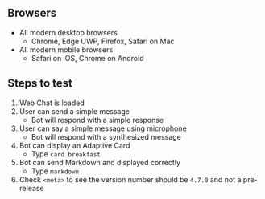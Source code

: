 ## Browsers

- All modern desktop browsers
   - Chrome, Edge UWP, Firefox, Safari on Mac
- All modern mobile browsers
   - Safari on iOS, Chrome on Android

## Steps to test

1. Web Chat is loaded
1. User can send a simple message
   - Bot will respond with a simple response
1. User can say a simple message using microphone
   - Bot will respond with a synthesized message
1. Bot can display an Adaptive Card
   - Type `card breakfast`
1. Bot can send Markdown and displayed correctly
   - Type `markdown`
1. Check `<meta>` to see the version number should be `4.7.0` and not a pre-release
